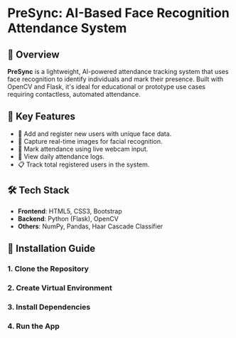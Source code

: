 # PreSync: AI-Based Face Recognition Attendance System

## 📌 Overview
**PreSync** is a lightweight, AI-powered attendance tracking system that uses face recognition to identify individuals and mark their presence. Built with OpenCV and Flask, it's ideal for educational or prototype use cases requiring contactless, automated attendance.

## 🧠 Key Features
- 👤 Add and register new users with unique face data.
- 📸 Capture real-time images for facial recognition.
- 🧾 Mark attendance using live webcam input.
- 📅 View daily attendance logs.
- 📋 Track total registered users in the system.

## 🛠️ Tech Stack
- **Frontend**: HTML5, CSS3, Bootstrap
- **Backend**: Python (Flask), OpenCV
- **Others**: NumPy, Pandas, Haar Cascade Classifier

## 🚀 Installation Guide

### 1. Clone the Repository
### 2. Create Virtual Environment
### 3. Install Dependencies
### 4. Run the App
